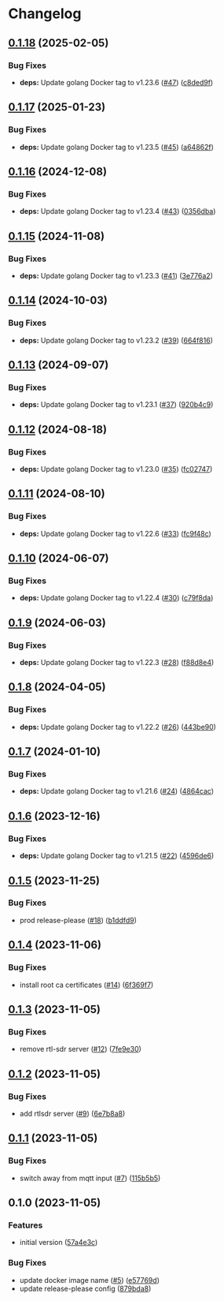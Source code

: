 # Changelog

## [0.1.18](https://github.com/mikesmitty/docker-rtlamr-collect/compare/v0.1.17...v0.1.18) (2025-02-05)


### Bug Fixes

* **deps:** Update golang Docker tag to v1.23.6 ([#47](https://github.com/mikesmitty/docker-rtlamr-collect/issues/47)) ([c8ded9f](https://github.com/mikesmitty/docker-rtlamr-collect/commit/c8ded9f2f88ab213d3c75c77fa39530640794cd6))

## [0.1.17](https://github.com/mikesmitty/docker-rtlamr-collect/compare/v0.1.16...v0.1.17) (2025-01-23)


### Bug Fixes

* **deps:** Update golang Docker tag to v1.23.5 ([#45](https://github.com/mikesmitty/docker-rtlamr-collect/issues/45)) ([a64862f](https://github.com/mikesmitty/docker-rtlamr-collect/commit/a64862fab7e932c4737f0480e45f1e9c28fe837d))

## [0.1.16](https://github.com/mikesmitty/docker-rtlamr-collect/compare/v0.1.15...v0.1.16) (2024-12-08)


### Bug Fixes

* **deps:** Update golang Docker tag to v1.23.4 ([#43](https://github.com/mikesmitty/docker-rtlamr-collect/issues/43)) ([0356dba](https://github.com/mikesmitty/docker-rtlamr-collect/commit/0356dbafe77ff226e296ff5eb5754ae1a7f90f21))

## [0.1.15](https://github.com/mikesmitty/docker-rtlamr-collect/compare/v0.1.14...v0.1.15) (2024-11-08)


### Bug Fixes

* **deps:** Update golang Docker tag to v1.23.3 ([#41](https://github.com/mikesmitty/docker-rtlamr-collect/issues/41)) ([3e776a2](https://github.com/mikesmitty/docker-rtlamr-collect/commit/3e776a2316261947abbbf38b643b0924074dcf37))

## [0.1.14](https://github.com/mikesmitty/docker-rtlamr-collect/compare/v0.1.13...v0.1.14) (2024-10-03)


### Bug Fixes

* **deps:** Update golang Docker tag to v1.23.2 ([#39](https://github.com/mikesmitty/docker-rtlamr-collect/issues/39)) ([664f816](https://github.com/mikesmitty/docker-rtlamr-collect/commit/664f816562561b3d0d15c6ba3ae0cd7f2fb2ff6d))

## [0.1.13](https://github.com/mikesmitty/docker-rtlamr-collect/compare/v0.1.12...v0.1.13) (2024-09-07)


### Bug Fixes

* **deps:** Update golang Docker tag to v1.23.1 ([#37](https://github.com/mikesmitty/docker-rtlamr-collect/issues/37)) ([920b4c9](https://github.com/mikesmitty/docker-rtlamr-collect/commit/920b4c9cc4edbd74566f96bc84a6cf9b3ad5302d))

## [0.1.12](https://github.com/mikesmitty/docker-rtlamr-collect/compare/v0.1.11...v0.1.12) (2024-08-18)


### Bug Fixes

* **deps:** Update golang Docker tag to v1.23.0 ([#35](https://github.com/mikesmitty/docker-rtlamr-collect/issues/35)) ([fc02747](https://github.com/mikesmitty/docker-rtlamr-collect/commit/fc027478c5807d7b3ae1acc1949de4ca2b6ff541))

## [0.1.11](https://github.com/mikesmitty/docker-rtlamr-collect/compare/v0.1.10...v0.1.11) (2024-08-10)


### Bug Fixes

* **deps:** Update golang Docker tag to v1.22.6 ([#33](https://github.com/mikesmitty/docker-rtlamr-collect/issues/33)) ([fc9f48c](https://github.com/mikesmitty/docker-rtlamr-collect/commit/fc9f48c82298304e6f48fe82928210a14467ce38))

## [0.1.10](https://github.com/mikesmitty/docker-rtlamr-collect/compare/v0.1.9...v0.1.10) (2024-06-07)


### Bug Fixes

* **deps:** Update golang Docker tag to v1.22.4 ([#30](https://github.com/mikesmitty/docker-rtlamr-collect/issues/30)) ([c79f8da](https://github.com/mikesmitty/docker-rtlamr-collect/commit/c79f8daac981564063e1f2d378954c71e07b7c16))

## [0.1.9](https://github.com/mikesmitty/docker-rtlamr-collect/compare/v0.1.8...v0.1.9) (2024-06-03)


### Bug Fixes

* **deps:** Update golang Docker tag to v1.22.3 ([#28](https://github.com/mikesmitty/docker-rtlamr-collect/issues/28)) ([f88d8e4](https://github.com/mikesmitty/docker-rtlamr-collect/commit/f88d8e4f14df4ff95952dee1510ddaf69e7a8bde))

## [0.1.8](https://github.com/mikesmitty/docker-rtlamr-collect/compare/v0.1.7...v0.1.8) (2024-04-05)


### Bug Fixes

* **deps:** Update golang Docker tag to v1.22.2 ([#26](https://github.com/mikesmitty/docker-rtlamr-collect/issues/26)) ([443be90](https://github.com/mikesmitty/docker-rtlamr-collect/commit/443be9025ae1c0191f2a7c20440e128777395e69))

## [0.1.7](https://github.com/mikesmitty/docker-rtlamr-collect/compare/v0.1.6...v0.1.7) (2024-01-10)


### Bug Fixes

* **deps:** Update golang Docker tag to v1.21.6 ([#24](https://github.com/mikesmitty/docker-rtlamr-collect/issues/24)) ([4864cac](https://github.com/mikesmitty/docker-rtlamr-collect/commit/4864cacb59272d1428c50fea665cbcffc1ac373f))

## [0.1.6](https://github.com/mikesmitty/docker-rtlamr-collect/compare/v0.1.5...v0.1.6) (2023-12-16)


### Bug Fixes

* **deps:** Update golang Docker tag to v1.21.5 ([#22](https://github.com/mikesmitty/docker-rtlamr-collect/issues/22)) ([4596de6](https://github.com/mikesmitty/docker-rtlamr-collect/commit/4596de67dffb72001213e0d56261bc65e6bfd564))

## [0.1.5](https://github.com/mikesmitty/docker-rtlamr-collect/compare/v0.1.4...v0.1.5) (2023-11-25)


### Bug Fixes

* prod release-please ([#18](https://github.com/mikesmitty/docker-rtlamr-collect/issues/18)) ([b1ddfd9](https://github.com/mikesmitty/docker-rtlamr-collect/commit/b1ddfd983540530e3c9bee078752092143bd9582))

## [0.1.4](https://github.com/mikesmitty/docker-rtlamr-collect/compare/v0.1.3...v0.1.4) (2023-11-06)


### Bug Fixes

* install root ca certificates ([#14](https://github.com/mikesmitty/docker-rtlamr-collect/issues/14)) ([6f369f7](https://github.com/mikesmitty/docker-rtlamr-collect/commit/6f369f73a6c10d2d6e7d77349f78246f81c0d976))

## [0.1.3](https://github.com/mikesmitty/docker-rtlamr-collect/compare/v0.1.2...v0.1.3) (2023-11-05)


### Bug Fixes

* remove rtl-sdr server ([#12](https://github.com/mikesmitty/docker-rtlamr-collect/issues/12)) ([7fe9e30](https://github.com/mikesmitty/docker-rtlamr-collect/commit/7fe9e3027b329bb8882a2a65bd83d040d192ebbd))

## [0.1.2](https://github.com/mikesmitty/docker-rtlamr-collect/compare/v0.1.1...v0.1.2) (2023-11-05)


### Bug Fixes

* add rtlsdr server ([#9](https://github.com/mikesmitty/docker-rtlamr-collect/issues/9)) ([6e7b8a8](https://github.com/mikesmitty/docker-rtlamr-collect/commit/6e7b8a8ae2ddd23c09b1f84dc8b4db2053011361))

## [0.1.1](https://github.com/mikesmitty/docker-rtlamr-collect/compare/v0.1.0...v0.1.1) (2023-11-05)


### Bug Fixes

* switch away from mqtt input ([#7](https://github.com/mikesmitty/docker-rtlamr-collect/issues/7)) ([115b5b5](https://github.com/mikesmitty/docker-rtlamr-collect/commit/115b5b5b8422c56c72fd3877e68a56d1da296fb2))

## 0.1.0 (2023-11-05)


### Features

* initial version ([57a4e3c](https://github.com/mikesmitty/docker-rtlamr-collect/commit/57a4e3c5813bba3e9b73b418e35e3d1973afbb7f))


### Bug Fixes

* update docker image name ([#5](https://github.com/mikesmitty/docker-rtlamr-collect/issues/5)) ([e57769d](https://github.com/mikesmitty/docker-rtlamr-collect/commit/e57769db9c07ba7e1060b82bba85dbbc668fb2aa))
* update release-please config ([879bda8](https://github.com/mikesmitty/docker-rtlamr-collect/commit/879bda8dcf93276b5cb97c89bb32bd92b609fa57))
